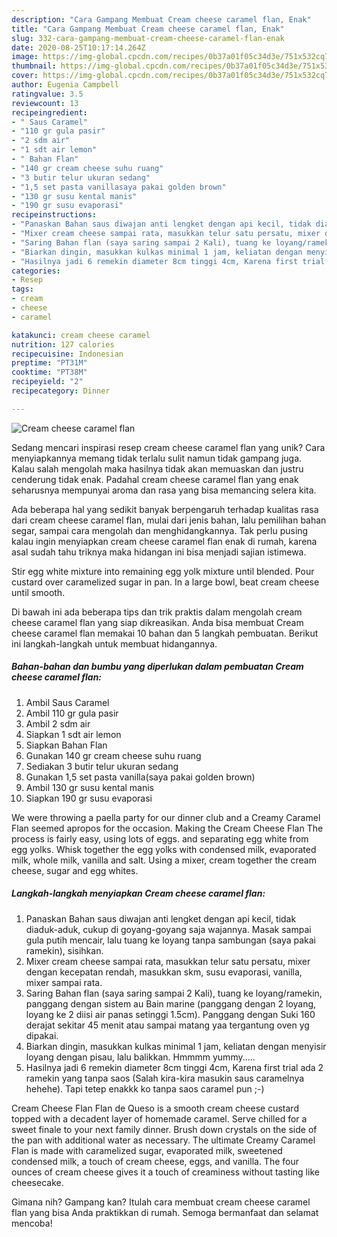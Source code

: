 ```yaml
---
description: "Cara Gampang Membuat Cream cheese caramel flan, Enak"
title: "Cara Gampang Membuat Cream cheese caramel flan, Enak"
slug: 332-cara-gampang-membuat-cream-cheese-caramel-flan-enak
date: 2020-08-25T10:17:14.264Z
image: https://img-global.cpcdn.com/recipes/0b37a01f05c34d3e/751x532cq70/cream-cheese-caramel-flan-foto-resep-utama.jpg
thumbnail: https://img-global.cpcdn.com/recipes/0b37a01f05c34d3e/751x532cq70/cream-cheese-caramel-flan-foto-resep-utama.jpg
cover: https://img-global.cpcdn.com/recipes/0b37a01f05c34d3e/751x532cq70/cream-cheese-caramel-flan-foto-resep-utama.jpg
author: Eugenia Campbell
ratingvalue: 3.5
reviewcount: 13
recipeingredient:
- " Saus Caramel"
- "110 gr gula pasir"
- "2 sdm air"
- "1 sdt air lemon"
- " Bahan Flan"
- "140 gr cream cheese suhu ruang"
- "3 butir telur ukuran sedang"
- "1,5 set pasta vanillasaya pakai golden brown"
- "130 gr susu kental manis"
- "190 gr susu evaporasi"
recipeinstructions:
- "Panaskan Bahan saus diwajan anti lengket dengan api kecil, tidak diaduk-aduk, cukup di goyang-goyang saja wajannya. Masak sampai gula putih mencair, lalu tuang ke loyang tanpa sambungan (saya pakai ramekin), sisihkan."
- "Mixer cream cheese sampai rata, masukkan telur satu persatu, mixer dengan kecepatan rendah, masukkan skm, susu evaporasi, vanilla, mixer sampai rata."
- "Saring Bahan flan (saya saring sampai 2 Kali), tuang ke loyang/ramekin, panggang dengan sistem au Bain marine (panggang dengan 2 loyang, loyang ke 2 diisi air panas setinggi 1.5cm). Panggang dengan Suki 160 derajat sekitar 45 menit atau sampai matang yaa tergantung oven yg dipakai."
- "Biarkan dingin, masukkan kulkas minimal 1 jam, keliatan dengan menyisir loyang dengan pisau, lalu balikkan. Hmmmm yummy....."
- "Hasilnya jadi 6 remekin diameter 8cm tinggi 4cm, Karena first trial ada 2 ramekin yang tanpa saos (Salah kira-kira masukin saus caramelnya hehehe). Tapi tetep enakkk ko tanpa saos caramel pun ;-)"
categories:
- Resep
tags:
- cream
- cheese
- caramel

katakunci: cream cheese caramel 
nutrition: 127 calories
recipecuisine: Indonesian
preptime: "PT31M"
cooktime: "PT38M"
recipeyield: "2"
recipecategory: Dinner

---
```



![Cream cheese caramel flan](https://img-global.cpcdn.com/recipes/0b37a01f05c34d3e/751x532cq70/cream-cheese-caramel-flan-foto-resep-utama.jpg)

Sedang mencari inspirasi resep cream cheese caramel flan yang unik? Cara menyiapkannya memang tidak terlalu sulit namun tidak gampang juga. Kalau salah mengolah maka hasilnya tidak akan memuaskan dan justru cenderung tidak enak. Padahal cream cheese caramel flan yang enak seharusnya mempunyai aroma dan rasa yang bisa memancing selera kita.

Ada beberapa hal yang sedikit banyak berpengaruh terhadap kualitas rasa dari cream cheese caramel flan, mulai dari jenis bahan, lalu pemilihan bahan segar, sampai cara mengolah dan menghidangkannya. Tak perlu pusing kalau ingin menyiapkan cream cheese caramel flan enak di rumah, karena asal sudah tahu triknya maka hidangan ini bisa menjadi sajian istimewa.

Stir egg white mixture into remaining egg yolk mixture until blended. Pour custard over caramelized sugar in pan. In a large bowl, beat cream cheese until smooth.


Di bawah ini ada beberapa tips dan trik praktis dalam mengolah cream cheese caramel flan yang siap dikreasikan. Anda bisa membuat Cream cheese caramel flan memakai 10 bahan dan 5 langkah pembuatan. Berikut ini langkah-langkah untuk membuat hidangannya.

<!--inarticleads1-->

##### Bahan-bahan dan bumbu yang diperlukan dalam pembuatan Cream cheese caramel flan:

1. Ambil  Saus Caramel
1. Ambil 110 gr gula pasir
1. Ambil 2 sdm air
1. Siapkan 1 sdt air lemon
1. Siapkan  Bahan Flan
1. Gunakan 140 gr cream cheese suhu ruang
1. Sediakan 3 butir telur ukuran sedang
1. Gunakan 1,5 set pasta vanilla(saya pakai golden brown)
1. Ambil 130 gr susu kental manis
1. Siapkan 190 gr susu evaporasi


We were throwing a paella party for our dinner club and a Creamy Caramel Flan seemed apropos for the occasion. Making the Cream Cheese Flan The process is fairly easy, using lots of eggs. and separating egg white from egg yolks. Whisk together the egg yolks with condensed milk, evaporated milk, whole milk, vanilla and salt. Using a mixer, cream together the cream cheese, sugar and egg whites. 

<!--inarticleads2-->

##### Langkah-langkah menyiapkan Cream cheese caramel flan:

1. Panaskan Bahan saus diwajan anti lengket dengan api kecil, tidak diaduk-aduk, cukup di goyang-goyang saja wajannya. Masak sampai gula putih mencair, lalu tuang ke loyang tanpa sambungan (saya pakai ramekin), sisihkan.
1. Mixer cream cheese sampai rata, masukkan telur satu persatu, mixer dengan kecepatan rendah, masukkan skm, susu evaporasi, vanilla, mixer sampai rata.
1. Saring Bahan flan (saya saring sampai 2 Kali), tuang ke loyang/ramekin, panggang dengan sistem au Bain marine (panggang dengan 2 loyang, loyang ke 2 diisi air panas setinggi 1.5cm). Panggang dengan Suki 160 derajat sekitar 45 menit atau sampai matang yaa tergantung oven yg dipakai.
1. Biarkan dingin, masukkan kulkas minimal 1 jam, keliatan dengan menyisir loyang dengan pisau, lalu balikkan. Hmmmm yummy.....
1. Hasilnya jadi 6 remekin diameter 8cm tinggi 4cm, Karena first trial ada 2 ramekin yang tanpa saos (Salah kira-kira masukin saus caramelnya hehehe). Tapi tetep enakkk ko tanpa saos caramel pun ;-)


Cream Cheese Flan Flan de Queso is a smooth cream cheese custard topped with a decadent layer of homemade caramel. Serve chilled for a sweet finale to your next family dinner. Brush down crystals on the side of the pan with additional water as necessary. The ultimate Creamy Caramel Flan is made with caramelized sugar, evaporated milk, sweetened condensed milk, a touch of cream cheese, eggs, and vanilla. The four ounces of cream cheese gives it a touch of creaminess without tasting like cheesecake. 

Gimana nih? Gampang kan? Itulah cara membuat cream cheese caramel flan yang bisa Anda praktikkan di rumah. Semoga bermanfaat dan selamat mencoba!
